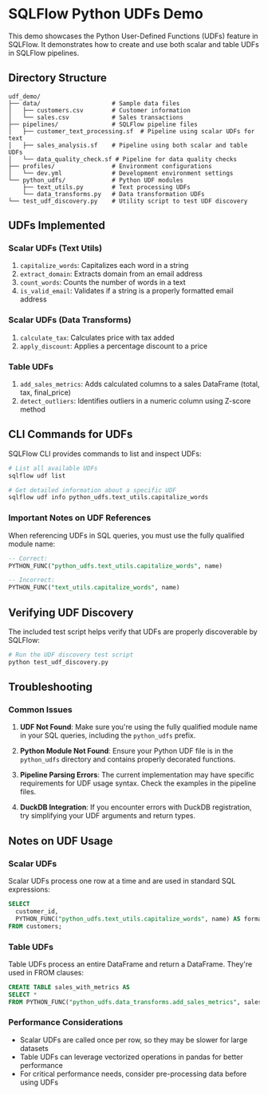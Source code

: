# SQLFlow Python UDFs Demo

This demo showcases the Python User-Defined Functions (UDFs) feature in SQLFlow. It demonstrates how to create and use both scalar and table UDFs in SQLFlow pipelines.

## Directory Structure

```
udf_demo/
├── data/                    # Sample data files
│   ├── customers.csv        # Customer information
│   └── sales.csv            # Sales transactions
├── pipelines/               # SQLFlow pipeline files
│   ├── customer_text_processing.sf  # Pipeline using scalar UDFs for text
│   ├── sales_analysis.sf    # Pipeline using both scalar and table UDFs
│   └── data_quality_check.sf # Pipeline for data quality checks
├── profiles/                # Environment configurations
│   └── dev.yml              # Development environment settings
└── python_udfs/             # Python UDF modules
    ├── text_utils.py        # Text processing UDFs
    └── data_transforms.py   # Data transformation UDFs
└── test_udf_discovery.py    # Utility script to test UDF discovery
```

## UDFs Implemented

### Scalar UDFs (Text Utils)

1. `capitalize_words`: Capitalizes each word in a string
2. `extract_domain`: Extracts domain from an email address
3. `count_words`: Counts the number of words in a text
4. `is_valid_email`: Validates if a string is a properly formatted email address

### Scalar UDFs (Data Transforms)

1. `calculate_tax`: Calculates price with tax added
2. `apply_discount`: Applies a percentage discount to a price

### Table UDFs

1. `add_sales_metrics`: Adds calculated columns to a sales DataFrame (total, tax, final_price)
2. `detect_outliers`: Identifies outliers in a numeric column using Z-score method

## CLI Commands for UDFs

SQLFlow CLI provides commands to list and inspect UDFs:

```bash
# List all available UDFs
sqlflow udf list

# Get detailed information about a specific UDF
sqlflow udf info python_udfs.text_utils.capitalize_words
```

### Important Notes on UDF References

When referencing UDFs in SQL queries, you must use the fully qualified module name:

```sql
-- Correct:
PYTHON_FUNC("python_udfs.text_utils.capitalize_words", name)

-- Incorrect:
PYTHON_FUNC("text_utils.capitalize_words", name)
```

## Verifying UDF Discovery

The included test script helps verify that UDFs are properly discoverable by SQLFlow:

```bash
# Run the UDF discovery test script
python test_udf_discovery.py
```

## Troubleshooting

### Common Issues

1. **UDF Not Found**: Make sure you're using the fully qualified module name in your SQL queries, including the `python_udfs` prefix.

2. **Python Module Not Found**: Ensure your Python UDF file is in the `python_udfs` directory and contains properly decorated functions.

3. **Pipeline Parsing Errors**: The current implementation may have specific requirements for UDF usage syntax. Check the examples in the pipeline files.

4. **DuckDB Integration**: If you encounter errors with DuckDB registration, try simplifying your UDF arguments and return types.

## Notes on UDF Usage

### Scalar UDFs
Scalar UDFs process one row at a time and are used in standard SQL expressions:

```sql
SELECT 
  customer_id,
  PYTHON_FUNC("python_udfs.text_utils.capitalize_words", name) AS formatted_name
FROM customers;
```

### Table UDFs
Table UDFs process an entire DataFrame and return a DataFrame. They're used in FROM clauses:

```sql
CREATE TABLE sales_with_metrics AS
SELECT * 
FROM PYTHON_FUNC("python_udfs.data_transforms.add_sales_metrics", sales_table);
```

### Performance Considerations
- Scalar UDFs are called once per row, so they may be slower for large datasets
- Table UDFs can leverage vectorized operations in pandas for better performance
- For critical performance needs, consider pre-processing data before using UDFs 